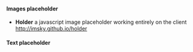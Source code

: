 #### Images placeholder

* **Holder** a javascript image placeholder working entirely on the client   
http://imsky.github.io/holder 


#### Text placeholder    